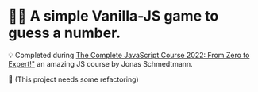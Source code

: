 # 👨‍💻 A simple Vanilla-JS game to guess a number.

💡 Completed during [The Complete JavaScript Course 2022: From Zero to Expert!"](https://www.udemy.com/course/the-complete-javascript-course/) an amazing JS course by Jonas Schmedtmann.

🔧 (This project needs some refactoring)
